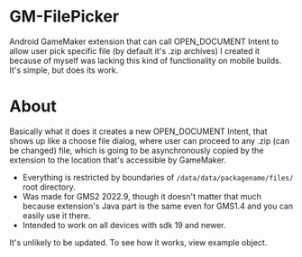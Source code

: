 # GM-FilePicker
 Android GameMaker extension that can call OPEN_DOCUMENT Intent to allow user pick specific file (by default it's .zip archives)
I created it because of myself was lacking this kind of functionality on mobile builds. It's simple, but does its work.

# About
 Basically what it does it creates a new OPEN_DOCUMENT Intent, that shows up like a choose file dialog, where user can proceed to any .zip (can be changed) file, which is going to be asynchronously copied by the extension to the location that's accessible by GameMaker.
 * Everything is restricted by boundaries of `/data/data/packagename/files/` root directory.
 * Was made for GMS2 2022.9, though it doesn't matter that much because extension's Java part is the same even for GMS1.4 and you can easily use it there.
 * Intended to work on all devices with sdk 19 and newer.

It's unlikely to be updated. To see how it works, view example object.

